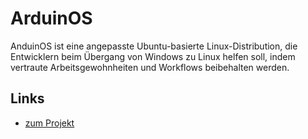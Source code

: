 # ArduinOS

AnduinOS ist eine angepasste Ubuntu-basierte Linux-Distribution, die Entwicklern beim Übergang von Windows zu Linux helfen soll, indem vertraute Arbeitsgewohnheiten und Workflows beibehalten werden.

## Links
+ [zum Projekt](https://www.anduinos.com/)
